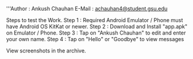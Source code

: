 
'''Author  : Ankush Chauhan
E-Mail  : achauhan4@student.gsu.edu

Steps to test the Work.
Step 1  : Required Android Emulator / Phone must have Android OS KitKat or newer.
Step 2  : Download and Install "app.apk" on Emulator / Phone.
Step 3  : Tap on "Ankush Chauhan" to edit and enter your own name.
Step 4  : Tap on "Hello" or "Goodbye" to view messages

View screenshots in the archive.
